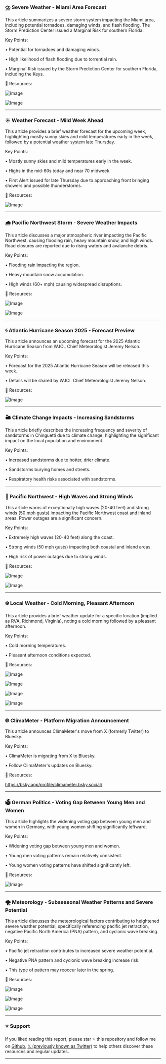 ### ⛈️ Severe Weather - Miami Area Forecast

This article summarizes a severe storm system impacting the Miami area, including potential tornadoes, damaging winds, and flash flooding.  The Storm Prediction Center issued a Marginal Risk for southern Florida.

Key Points:

• Potential for tornadoes and damaging winds.

• High likelihood of flash flooding due to torrential rain.

• Marginal Risk issued by the Storm Prediction Center for southern Florida, including the Keys.


🔗 Resources:

![Image](https://pbs.twimg.com/media/GkjpWAQXsAAQN8I?format=jpg&name=small)

![Image](https://pbs.twimg.com/media/GkjpXFLX0AA8PXc?format=jpg&name=small)


---

### ☀️ Weather Forecast - Mild Week Ahead

This article provides a brief weather forecast for the upcoming week, highlighting mostly sunny skies and mild temperatures early in the week, followed by a potential weather system late Thursday.


Key Points:

• Mostly sunny skies and mild temperatures early in the week.

• Highs in the mid-60s today and near 70 midweek.

• First Alert issued for late Thursday due to approaching front bringing showers and possible thunderstorms.


🔗 Resources:

![Image](https://pbs.twimg.com/amplify_video_thumb/1894019833273942016/img/DuSwATaE1aYzG65Q.jpg)


---

### 🌧️ Pacific Northwest Storm - Severe Weather Impacts

This article discusses a major atmospheric river impacting the Pacific Northwest, causing flooding rain, heavy mountain snow, and high winds.  Road closures are reported due to rising waters and avalanche debris.


Key Points:

• Flooding rain impacting the region.

• Heavy mountain snow accumulation.

• High winds (60+ mph) causing widespread disruptions.


🔗 Resources:

![Image](https://pbs.twimg.com/media/Gkjo4JiW8AAKlv9?format=png&name=small)

![Image](https://pbs.twimg.com/media/Gkjo6q9WUAAWikJ?format=png&name=small)


---

### 🌀 Atlantic Hurricane Season 2025 - Forecast Preview

This article announces an upcoming forecast for the 2025 Atlantic Hurricane Season from WJCL Chief Meteorologist Jeremy Nelson.


Key Points:

•  Forecast for the 2025 Atlantic Hurricane Season will be released this week.

•  Details will be shared by WJCL Chief Meteorologist Jeremy Nelson.


🔗 Resources:

![Image](https://pbs.twimg.com/amplify_video_thumb/1894018564488601600/img/DJK9eF0Hwy3xdbdE.jpg)

---

### 🏜️ Climate Change Impacts - Increasing Sandstorms

This article briefly describes the increasing frequency and severity of sandstorms in Chinguetti due to climate change, highlighting the significant impact on the local population and environment.

Key Points:

• Increased sandstorms due to hotter, drier climate.

• Sandstorms burying homes and streets.

• Respiratory health risks associated with sandstorms.


---

### 🌊 Pacific Northwest - High Waves and Strong Winds

This article warns of exceptionally high waves (20-40 feet) and strong winds (50 mph gusts) impacting the Pacific Northwest coast and inland areas.  Power outages are a significant concern.

Key Points:

• Extremely high waves (20-40 feet) along the coast.

• Strong winds (50 mph gusts) impacting both coastal and inland areas.

• High risk of power outages due to strong winds.


🔗 Resources:

![Image](https://pbs.twimg.com/media/GkjgNspW0AIrDwB?format=jpg&name=small)

![Image](https://pbs.twimg.com/media/GkjgNtFWgAA7xs5?format=jpg&name=small)


---

### ❄️ Local Weather - Cold Morning, Pleasant Afternoon

This article provides a brief weather update for a specific location (implied as RVA, Richmond, Virginia), noting a cold morning followed by a pleasant afternoon.


Key Points:

• Cold morning temperatures.

• Pleasant afternoon conditions expected.


🔗 Resources:

![Image](https://pbs.twimg.com/media/GkjFG13WUAEGNpK?format=jpg&name=360x360)

![Image](https://pbs.twimg.com/media/GkjFG0MXgAAmHOS?format=jpg&name=360x360)

![Image](https://pbs.twimg.com/media/GkjFG0WWcAArBz-?format=jpg&name=360x360)

![Image](https://pbs.twimg.com/media/GkjFG06XcAAnZBs?format=jpg&name=360x360)


---

### 🌐 ClimaMeter - Platform Migration Announcement

This article announces ClimaMeter's move from X (formerly Twitter) to Bluesky.

Key Points:

• ClimaMeter is migrating from X to Bluesky.

•  Follow ClimaMeter's updates on Bluesky.


🔗 Resources:

https://bsky.app/profile/climameter.bsky.social/


---

### 🗳️ German Politics - Voting Gap Between Young Men and Women

This article highlights the widening voting gap between young men and women in Germany, with young women shifting significantly leftward.

Key Points:

• Widening voting gap between young men and women.

• Young men voting patterns remain relatively consistent.

• Young women voting patterns have shifted significantly left.


🔗 Resources:

![Image](https://pbs.twimg.com/media/GkirO4WWEAAEDD6?format=jpg&name=900x900)


---

### 🌪️ Meteorology - Subseasonal Weather Patterns and Severe Potential

This article discusses the meteorological factors contributing to heightened severe weather potential, specifically referencing pacific jet retraction, negative Pacific North America (PNA) pattern, and cyclonic wave breaking.

Key Points:

• Pacific jet retraction contributes to increased severe weather potential.

• Negative PNA pattern and cyclonic wave breaking increase risk.

• This type of pattern may reoccur later in the spring.


🔗 Resources:

![Image](https://pbs.twimg.com/tweet_video_thumb/Gke9H_nawAA75dr.jpg)

![Image](https://pbs.twimg.com/media/Gke9MRIaoAALz6a?format=png&name=360x360)

![Image](https://pbs.twimg.com/media/Gke9OPFbMAAC6k_?format=jpg&name=360x360)


---

### ⭐️ Support

If you liked reading this report, please star ⭐️ this repository and follow me on [Github](https://github.com/Drix10), [𝕏 (previously known as Twitter)](https://x.com/DRIX_10_) to help others discover these resources and regular updates.

---